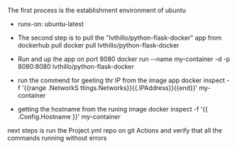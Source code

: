 The first process is the establishment environment of ubuntu
  * runs-on: ubuntu-latest
 
  * The second step is to pull  the  "lvthillo/python-flask-docker" app from dockerhub 
  pull docker pull lvthillo/python-flask-docker

  * Run and up the app on port 8080
  docker run --name my-container -d -p 8080:8080 lvthillo/python-flask-docker
        
  * run the commend for geeting thr IP from the image app 
   docker inspect -f '{{range .NetworkS ttings.Networks}}{{.IPAddress}}{{end}}' my-container
           
  * getting the hostname from the runing image
   docker inspect -f '{{ .Config.Hostname }}' my-container
        
        
  next steps is run the Project.yml repo on git Actions and verify that  all the commands running without errors
